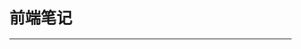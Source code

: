 # 前端笔记
---
<csdn-front />

<script setup>
import csdnFront from '../../view/csdn/front.vue'
</script>
